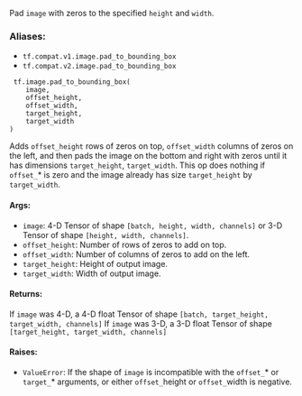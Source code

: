 Pad `image` with zeros to the specified `height` and `width`.
### Aliases:
- `tf.compat.v1.image.pad_to_bounding_box`
- `tf.compat.v2.image.pad_to_bounding_box`

```
 tf.image.pad_to_bounding_box(
    image,
    offset_height,
    offset_width,
    target_height,
    target_width
)
```
Adds `offset_height` rows of zeros on top, `offset_width` columns of zeros on the left, and then pads the image on the bottom and right with zeros until it has dimensions `target_height`, `target_width`.
This op does nothing if `offset_`* is zero and the image already has size `target_height` by `target_width`.
#### Args:
- `image`: 4-D Tensor of shape `[batch, height, width, channels]` or 3-D Tensor of shape `[height, width, channels]`.
- `offset_height`: Number of rows of zeros to add on top.
- `offset_width`: Number of columns of zeros to add on the left.
- `target_height`: Height of output image.
- `target_width`: Width of output image.
#### Returns:
If `image` was 4-D, a 4-D float Tensor of shape `[batch, target_height, target_width, channels]` If `image` was 3-D, a 3-D float Tensor of shape `[target_height, target_width, channels]`
#### Raises:
- `ValueError`: If the shape of `image` is incompatible with the `offset_`* or `target_`* arguments, or either `offset_`height or `offset_`width is negative.
